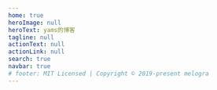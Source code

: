 ```yaml
---
home: true
heroImage: null
heroText: yams的博客
tagline: null
actionText: null
actionLink: null
search: true
navbar: true
# footer: MIT Licensed | Copyright © 2019-present melogra
---
```


